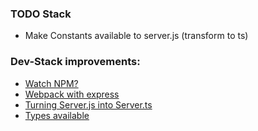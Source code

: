 

### TODO Stack

- Make Constants available to server.js (transform to ts)


### Dev-Stack improvements:
- [Watch NPM?](https://stackoverflow.com/questions/36245415/how-can-i-use-watch-in-my-npm-scripts/36245787)
- [Webpack with express](https://stackoverflow.com/questions/31102035/how-can-i-use-webpack-with-express)
- [Turning Server.js into Server.ts](https://blog.logrocket.com/typescript-with-node-js-and-express/)
- [Types available](https://github.com/DefinitelyTyped/DefinitelyTyped)
